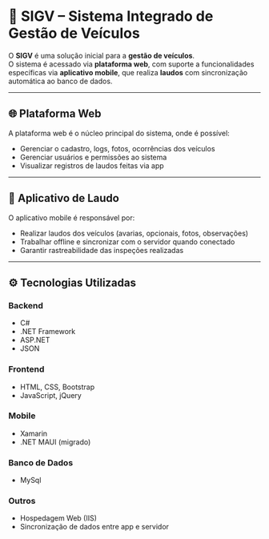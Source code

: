 # 🚗 SIGV – Sistema Integrado de Gestão de Veículos

O **SIGV** é uma solução inicial para a **gestão de veículos**.  
O sistema é acessado via **plataforma web**, com suporte a funcionalidades específicas via **aplicativo mobile**, que realiza **laudos** com sincronização automática ao banco de dados.

---

## 🌐 Plataforma Web

A plataforma web é o núcleo principal do sistema, onde é possível:

- Gerenciar o cadastro, logs, fotos, ocorrências dos veículos
- Gerenciar usuários e permissões ao sistema
- Visualizar registros de laudos feitas via app

---

## 📱 Aplicativo de Laudo

O aplicativo mobile é responsável por:

- Realizar laudos dos veículos (avarias, opcionais, fotos, observações)
- Trabalhar offline e sincronizar com o servidor quando conectado
- Garantir rastreabilidade das inspeções realizadas

---

## ⚙️ Tecnologias Utilizadas

### Backend
- C#
- .NET Framework
- ASP.NET
- JSON

### Frontend
- HTML, CSS, Bootstrap
- JavaScript, jQuery

### Mobile
- Xamarin
- .NET MAUI (migrado)

### Banco de Dados
- MySql

### Outros
- Hospedagem Web (IIS)
- Sincronização de dados entre app e servidor
